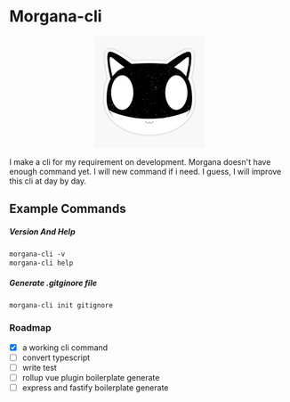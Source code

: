 # Morgana-cli

<p align="center">
  <img src="./morgana-mask.jpg" width="200"/>
</p>

I make a cli for my requirement on development. Morgana doesn't have enough command yet. I will new command if i need. I guess, I will improve this cli at day by day.

## Example Commands

##### Version And Help

```
morgana-cli -v
morgana-cli help
```

##### Generate .gitginore file

```
morgana-cli init gitignore
```

### Roadmap

- [x] a working cli command
- [ ] convert typescript
- [ ] write test
- [ ] rollup vue plugin boilerplate generate
- [ ] express and fastify boilerplate generate
